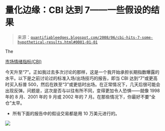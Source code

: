 <!--yml

category: 未分类

date: 2024-05-18 08:15:06

-->

# 量化边缘：CBI 达到 7——一些假设的结果

> 来源：[`quantifiableedges.blogspot.com/2008/06/cbi-hits-7-some-hypothetical-results.html#0001-01-01`](http://quantifiableedges.blogspot.com/2008/06/cbi-hits-7-some-hypothetical-results.html#0001-01-01)

The

[市场情绪指标(CBI)](http://quantifiableedges.blogspot.com/search/label/CBI)

今天升至“7”。正如我过去多次讨论的那样，这是一个我开始承担长期指数曝露的水平。以下是之前讨论过的标准入场/出场技巧的报告，即当 CBI 达到“7”或更高时买入标普 500，然后在跌至“3”或更低时出场。在正常情况下，几天后很可能会出现反弹。问题是，这次是否与以往有所不同，变得更加令人恐惧——就像 1998 年的 8 月、2001 年的 9 月或 2002 年的 7 月。在那些情况下，你最好不要“全仓”太早。

-   所有下面的报告中的假设交易都是用 10 万美元进行的。

![](https://blogger.googleusercontent.com/img/b/R29vZ2xl/AVvXsEjZhAKiJQMQLgOUNY0fnvDRtbwvL04gqOLn2h_Q-Iy7BdbuFJOlNxjbOPTHzWwC2-vtd3gLD95hllWSx5xXtJMLeAF372iCF-RD0CVtDscBC22rNCE7YvX3dc30IImeRCv4BSz6JBZ6684/s1600-h/2008-6-11+CBI+7-3+exit.PNG)
